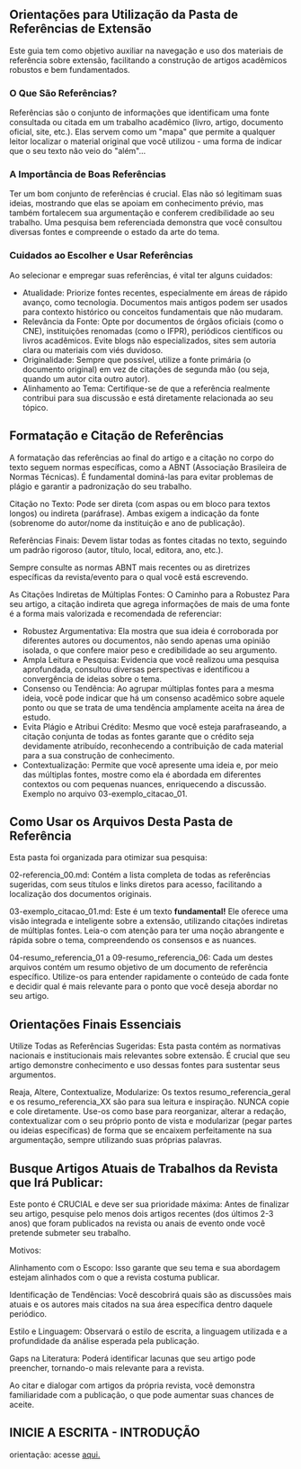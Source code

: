 ## Orientações para Utilização da Pasta de Referências de Extensão
Este guia tem como objetivo auxiliar na navegação e uso dos materiais de referência sobre extensão, facilitando a construção de artigos acadêmicos robustos e bem fundamentados.

### O Que São Referências?
Referências são o conjunto de informações que identificam uma fonte consultada ou citada em um trabalho acadêmico (livro, artigo, documento oficial, site, etc.). Elas servem como um "mapa" que permite a qualquer leitor localizar o material original que você utilizou - uma forma de indicar que o seu texto não veio do "além"...

### A Importância de Boas Referências
Ter um bom conjunto de referências é crucial. Elas não só legitimam suas ideias, mostrando que elas se apoiam em conhecimento prévio, mas também fortalecem sua argumentação e conferem credibilidade ao seu trabalho. Uma pesquisa bem referenciada demonstra que você consultou diversas fontes e compreende o estado da arte do tema.

### Cuidados ao Escolher e Usar Referências
Ao selecionar e empregar suas referências, é vital ter alguns cuidados:  
- Atualidade: Priorize fontes recentes, especialmente em áreas de rápido avanço, como tecnologia. Documentos mais antigos podem ser usados para contexto histórico ou conceitos fundamentais que não mudaram.  
- Relevância da Fonte: Opte por documentos de órgãos oficiais (como o CNE), instituições renomadas (como o IFPR), periódicos científicos ou livros acadêmicos. Evite blogs não especializados, sites sem autoria clara ou materiais com viés duvidoso.  
- Originalidade: Sempre que possível, utilize a fonte primária (o documento original) em vez de citações de segunda mão (ou seja, quando um autor cita outro autor).  
- Alinhamento ao Tema: Certifique-se de que a referência realmente contribui para sua discussão e está diretamente relacionada ao seu tópico.  

## Formatação e Citação de Referências
A formatação das referências ao final do artigo e a citação no corpo do texto seguem normas específicas, como a ABNT (Associação Brasileira de Normas Técnicas). É fundamental dominá-las para evitar problemas de plágio e garantir a padronização do seu trabalho.  

Citação no Texto: Pode ser direta (com aspas ou em bloco para textos longos) ou indireta (paráfrase). Ambas exigem a indicação da fonte (sobrenome do autor/nome da instituição e ano de publicação).

Referências Finais: Devem listar todas as fontes citadas no texto, seguindo um padrão rigoroso (autor, título, local, editora, ano, etc.).

Sempre consulte as normas ABNT mais recentes ou as diretrizes específicas da revista/evento para o qual você está escrevendo.

As Citações Indiretas de Múltiplas Fontes: O Caminho para a Robustez
Para seu artigo, a citação indireta que agrega informações de mais de uma fonte é a forma mais valorizada e recomendada de referenciar:  
- Robustez Argumentativa: Ela mostra que sua ideia é corroborada por diferentes autores ou documentos, não sendo apenas uma opinião isolada, o que confere maior peso e credibilidade ao seu argumento.  
- Ampla Leitura e Pesquisa: Evidencia que você realizou uma pesquisa aprofundada, consultou diversas perspectivas e identificou a convergência de ideias sobre o tema.  
- Consenso ou Tendência: Ao agrupar múltiplas fontes para a mesma ideia, você pode indicar que há um consenso acadêmico sobre aquele ponto ou que se trata de uma tendência amplamente aceita na área de estudo.  
- Evita Plágio e Atribui Crédito: Mesmo que você esteja parafraseando, a citação conjunta de todas as fontes garante que o crédito seja devidamente atribuído, reconhecendo a contribuição de cada material para a sua construção de conhecimento.  
- Contextualização: Permite que você apresente uma ideia e, por meio das múltiplas fontes, mostre como ela é abordada em diferentes contextos ou com pequenas nuances, enriquecendo a discussão. 
Exemplo no arquivo 03-exemplo_citacao_01.

## Como Usar os Arquivos Desta Pasta de Referência
Esta pasta foi organizada para otimizar sua pesquisa:

02-referencia_00.md: Contém a lista completa de todas as referências sugeridas, com seus títulos e links diretos para acesso, facilitando a localização dos documentos originais.

03-exemplo_citacao_01.md: Este é um texto **fundamental!** Ele oferece uma visão integrada e inteligente sobre a extensão, utilizando citações indiretas de múltiplas fontes. Leia-o com atenção para ter uma noção abrangente e rápida sobre o tema, compreendendo os consensos e as nuances.

04-resumo_referencia_01 a 09-resumo_referencia_06: Cada um destes arquivos contém um resumo objetivo de um documento de referência específico. Utilize-os para entender rapidamente o conteúdo de cada fonte e decidir qual é mais relevante para o ponto que você deseja abordar no seu artigo.

## Orientações Finais Essenciais
Utilize Todas as Referências Sugeridas: Esta pasta contém as normativas nacionais e institucionais mais relevantes sobre extensão. É crucial que seu artigo demonstre conhecimento e uso dessas fontes para sustentar seus argumentos.

Reaja, Altere, Contextualize, Modularize: Os textos resumo_referencia_geral e os resumo_referencia_XX são para sua leitura e inspiração. NUNCA copie e cole diretamente. Use-os como base para reorganizar, alterar a redação, contextualizar com o seu próprio ponto de vista e modularizar (pegar partes ou ideias específicas) de forma que se encaixem perfeitamente na sua argumentação, sempre utilizando suas próprias palavras.

## Busque Artigos Atuais de Trabalhos da Revista que Irá Publicar:

Este ponto é CRUCIAL e deve ser sua prioridade máxima: Antes de finalizar seu artigo, pesquise pelo menos dois artigos recentes (dos últimos 2-3 anos) que foram publicados na revista ou anais de evento onde você pretende submeter seu trabalho.

Motivos:

Alinhamento com o Escopo: Isso garante que seu tema e sua abordagem estejam alinhados com o que a revista costuma publicar.

Identificação de Tendências: Você descobrirá quais são as discussões mais atuais e os autores mais citados na sua área específica dentro daquele periódico.

Estilo e Linguagem: Observará o estilo de escrita, a linguagem utilizada e a profundidade da análise esperada pela publicação.

Gaps na Literatura: Poderá identificar lacunas que seu artigo pode preencher, tornando-o mais relevante para a revista.

Ao citar e dialogar com artigos da própria revista, você demonstra familiaridade com a publicação, o que pode aumentar suas chances de aceite.

## INICIE A ESCRITA - INTRODUÇÃO
orientação: acesse [aqui.](https://github.com/heliokamakawa/ifpr/blob/main/extensao/artigos/introducao.md)
